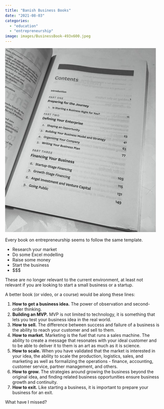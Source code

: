 ```yaml
---
title: "Banish Business Books"
date: "2021-08-03"
categories: 
  - "education"
  - "entrepreneurship"
image: images/BusinessBook-493x600.jpeg
---
```


![](images/BusinessBook-493x600.jpeg)

Every book on entrepreneurship seems to follow the same template.

- Research your market
- Do some Excel modelling
- Raise some money
- Start the business
- $$$

These are no longer relevant to the current environment, at least not relevant if you are looking to start a small business or a startup.

A better book (or video, or a course) would be along these lines:

1. **How to get a business idea.** The power of observation and second-order thinking.
2. **Building an MVP.** MVP is not limited to technology, it is something that lets you test your business idea in the real world.
3. **How to sell.** The difference between success and failure of a business is the ability to reach your customer and sell to them.
4. **How to market.** Marketing is the fuel that runs a sales machine. The ability to create a message that resonates with your ideal customer and to be able to deliver it to them is an art as much as it is science.
5. **How to scale.** When you have validated that the market is interested in your idea, the ability to scale the production, logistics, sales, and marketing as well as formalizing the operations - finance, accounting, customer service, partner management, and others.
6. **How to grow.** The strategies around growing the business beyond the original idea, and finding related business opportunities ensure business growth and continuity.
7. **How to exit.** Like starting a business, it is important to prepare your business for an exit.

What have I missed?
